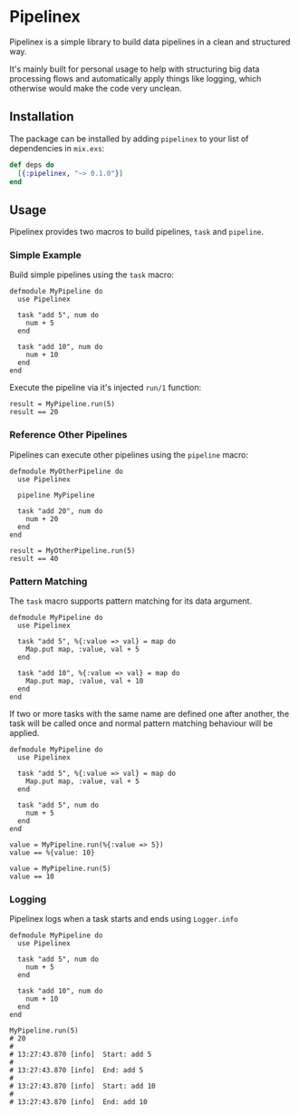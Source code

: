 # Pipelinex

Pipelinex is a simple library to build data pipelines in a clean and structured way.

It's mainly built for personal usage to help with structuring big data processing flows
and automatically apply things like logging, which otherwise would make the code very unclean.

## Installation

The package can be installed by adding `pipelinex` 
to your list of dependencies in `mix.exs`:

```elixir
def deps do
  [{:pipelinex, "~> 0.1.0"}]
end
```

## Usage

Pipelinex provides two macros to build pipelines, `task` and `pipeline`.

### Simple Example

Build simple pipelines using the `task` macro:

```
defmodule MyPipeline do
  use Pipelinex

  task "add 5", num do
    num + 5
  end

  task "add 10", num do
    num + 10
  end
end
```

Execute the pipeline via it's injected `run/1` function:

```
result = MyPipeline.run(5)
result == 20
```

### Reference Other Pipelines

Pipelines can execute other pipelines using the `pipeline` macro:

```
defmodule MyOtherPipeline do
  use Pipelinex

  pipeline MyPipeline

  task "add 20", num do
    num + 20
  end
end

result = MyOtherPipeline.run(5)
result == 40
```

### Pattern Matching

The `task` macro supports pattern matching for its data argument.

```
defmodule MyPipeline do
  use Pipelinex

  task "add 5", %{:value => val} = map do
    Map.put map, :value, val + 5
  end

  task "add 10", %{:value => val} = map do
    Map.put map, :value, val + 10
  end
end
```

If two or more tasks with the same name are defined one after another,
the task will be called once and normal pattern matching behaviour will be applied.

```
defmodule MyPipeline do
  use Pipelinex

  task "add 5", %{:value => val} = map do
    Map.put map, :value, val + 5
  end

  task "add 5", num do
    num + 5
  end
end

value = MyPipeline.run(%{:value => 5})
value == %{value: 10}

value = MyPipeline.run(5)
value == 10
```

### Logging

Pipelinex logs when a task starts and ends using `Logger.info`

```
defmodule MyPipeline do
  use Pipelinex

  task "add 5", num do
    num + 5
  end

  task "add 10", num do
    num + 10
  end
end

MyPipeline.run(5)
# 20
#
# 13:27:43.870 [info]  Start: add 5
#
# 13:27:43.870 [info]  End: add 5
#
# 13:27:43.870 [info]  Start: add 10
#
# 13:27:43.870 [info]  End: add 10
```
